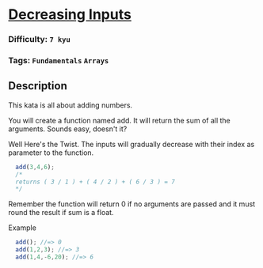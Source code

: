 # [Decreasing Inputs](https://www.codewars.com/kata/555de49a04b7d1c13c00000e)

### Difficulty: `7 kyu`

### Tags: `Fundamentals` `Arrays` 

## Description

This kata is all about adding numbers.

You will create a function named add. It will return the sum of all the arguments. Sounds easy, doesn't it?

Well Here's the Twist. The inputs will gradually decrease with their index as parameter to the function.

```js
  add(3,4,6); 
  /*
  returns ( 3 / 1 ) + ( 4 / 2 ) + ( 6 / 3 ) = 7
  */
```

Remember the function will return 0 if no arguments are passed and it must round the result if sum is a float.

Example

```js
  add(); //=> 0
  add(1,2,3); //=> 3
  add(1,4,-6,20); //=> 6
```
